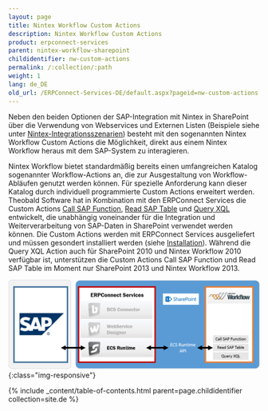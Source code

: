 ```yaml
---
layout: page
title: Nintex Workflow Custom Actions
description: Nintex Workflow Custom Actions
product: erpconnect-services
parent: nintex-workflow-sharepoint
childidentifier: nw-custom-actions
permalink: /:collection/:path
weight: 1
lang: de_DE
old_url: /ERPConnect-Services-DE/default.aspx?pageid=nw-custom-actions
---
```


Neben den beiden Optionen der SAP-Integration mit Nintex in SharePoint über die Verwendung von Webservices und Externen Listen (Beispiele siehe unter [Nintex-Integrationsszenarien]()) besteht mit den sogenannten Nintex Workflow Custom Actions die Möglichkeit, direkt aus einem Nintex Workflow heraus mit dem SAP-System zu interagieren.   

Nintex Workflow bietet standardmäßig bereits einen umfangreichen Katalog sogenannter Workflow-Actions an, die zur Ausgestaltung von Workflow-Abläufen genutzt werden können. Für spezielle Anforderung kann dieser Katalog durch individuell programmierte Custom Actions erweitert werden. Theobald Software hat in Kombination mit den ERPConnect Services die Custom Actions [Call SAP Function](), [Read SAP Table]() und [Query XQL]() entwickelt, die unabhängig voneinander für die Integration und Weiterverarbeitung von SAP-Daten in SharePoint verwendet werden können. Die Custom Actions werden mit ERPConnect Services ausgeliefert und müssen gesondert installiert werden (siehe [Installation]()). Während die Query XQL Action auch für SharePoint 2010 und Nintex Workflow 2010 verfügbar ist, unterstützen die Custom Actions Call SAP Function und Read SAP Table im Moment nur SharePoint 2013 und Nintex Workflow 2013.  

![ECS-Nintex-Integration2](/img/content/ECS-Nintex-Integration2.png){:class="img-responsive"}

{% include _content/table-of-contents.html parent=page.childidentifier collection=site.de %}